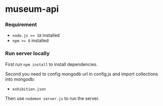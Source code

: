 # museum-api

### Requirement

- `node.js >= 18` installed
- `npm >= 6` installed

### Run server locally

First run `npm install` to install dependencies.

Second you need to config mongodb url in config.js and import collections into mongodb:

- `exhibition.json`

Then use `nodemon server.js` to run the server.
